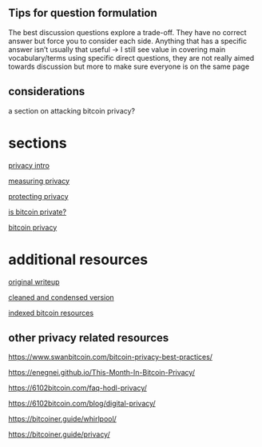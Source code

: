 <!-- # introspection

why do you care about bitcoin?
                        privacy? -->


## Tips for question formulation



The best discussion questions explore a trade-off. They have no correct answer but force you to consider each side. Anything that has a specific answer isn’t usually that useful 
-> I still see value in covering main vocabulary/terms using specific direct questions, they are not really aimed towards discussion but more to make sure everyone is on the same page


## considerations

a section on attacking bitcoin privacy? 

# sections

[privacy intro](1-privacy_intro.md)

[measuring privacy](2-measuring_privacy.md)

[protecting privacy](3-protecting_privacy.md)

[is bitcoin private?](4-is_bitcoin_private.md)

[bitcoin privacy](5-bitcoin_privacy.md)







# additional resources


[original writeup](https://gist.github.com/adamjonas/bc6302233d8278daa100b34e789993280)

[cleaned and condensed version](https://gist.github.com/nothingmuch/0ba650fcca7e8ce5181e56526dfdd0eb)


[indexed bitcoin resources](https://btc-engine-1-react-demo-ui.netlify.app)



## other privacy related resources

https://www.swanbitcoin.com/bitcoin-privacy-best-practices/

https://enegnei.github.io/This-Month-In-Bitcoin-Privacy/

https://6102bitcoin.com/faq-hodl-privacy/

https://6102bitcoin.com/blog/digital-privacy/

https://bitcoiner.guide/whirlpool/

https://bitcoiner.guide/privacy/




